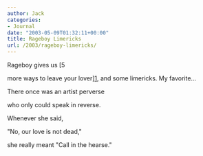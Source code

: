 ```yaml
---
author: Jack
categories:
- Journal
date: "2003-05-09T01:32:11+00:00"
title: Rageboy Limericks
url: /2003/rageboy-limericks/
---
```


Rageboy gives us [5
  

  
more ways to leave your lover][1], and some limericks. My favorite&#8230;
  


There once was an artist perverse </p> 

who only could speak in reverse.

Whenever she said,

"No, our love is not dead,"

she really meant "Call in the hearse."

 [1]: //www.rageboy.com/2003_03_01_blogger-archive.html#200064527"